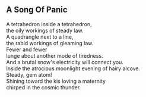 A Song Of Panic
---------------
A tetrahedron inside a tetrahedron,  
the oily workings of steady law.  
A quadrangle next to a line,  
the rabid workings of gleaming law.  
Fewer and fewer  
lunge about another mode of tiredness.  
And a brutal snow's electricity will connect you.  
Inside the atrocious moonlight evening of hairy alcove.  
Steady, gem atom!  
Shining toward the kis loving a maternity  
chirped in the cosmic thunder.  
